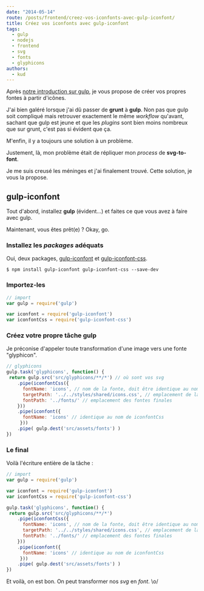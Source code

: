 ```yaml
---
date: "2014-05-14"
route: /posts/frontend/creez-vos-iconfonts-avec-gulp-iconfont/
title: Créez vos iconfonts avec gulp-iconfont
tags:
  - gulp
  - nodejs
  - frontend
  - svg
  - fonts
  - glyphicons
authors:
  - kud
---
```


Après [notre introduction sur gulp](/posts/js/introduction-gulp/), je vous propose de créer vos propres fontes à partir d'icônes.

J'ai bien galéré lorsque j'ai dû passer de **grunt** à **gulp**. Non pas que gulp soit compliqué mais retrouver exactement le même _workflow_ qu'avant, sachant que gulp est jeune et que les _plugins_ sont bien moins nombreux que sur grunt, c'est pas si évident que ça.

M'enfin, il y a toujours une solution à un problème.

Justement, là, mon problème était de répliquer mon _process_ de **svg-to-font**.

Je me suis creusé les méninges et j'ai finalement trouvé. Cette solution, je vous la propose.

## gulp-iconfont

Tout d'abord, installez **gulp** (évident...) et faites ce que vous avez à faire avec gulp.

Maintenant, vous êtes prêt(e) ? Okay, go.

### Installez les _packages_ adéquats

Oui, deux packages, [gulp-iconfont](https://github.com/nfroidure/gulp-iconfont) et [gulp-iconfont-css](https://github.com/backflip/gulp-iconfont-css).

```console
$ npm install gulp-iconfont gulp-iconfont-css --save-dev
```

### Importez-les

```js
// import
var gulp = require('gulp')

var iconfont = require('gulp-iconfont')
var iconfontCss = require('gulp-iconfont-css')
```

### Créez votre propre tâche gulp

Je préconise d'appeler toute transformation d'une image vers une fonte "glyphicon".

```js
// glyphicons
gulp.task('glyphicons', function() {
 return gulp.src('src/glyphicons/**/*') // où sont vos svg
    .pipe(iconfontCss({
      fontName: 'icons', // nom de la fonte, doit être identique au nom du plugin iconfont
      targetPath: '../../styles/shared/icons.css', // emplacement de la css finale
      fontPath: '../fonts/' // emplacement des fontes finales
    }))
    .pipe(iconfont({
      fontName: 'icons' // identique au nom de iconfontCss
     }))
    .pipe( gulp.dest('src/assets/fonts') )
})
```


### Le final

Voilà l'écriture entière de la tâche :

```js
// import
var gulp = require('gulp')

var iconfont = require('gulp-iconfont')
var iconfontCss = require('gulp-iconfont-css')

gulp.task('glyphicons', function() {
 return gulp.src('src/glyphicons/**/*')
    .pipe(iconfontCss({
      fontName: 'icons', // nom de la fonte, doit être identique au nom du plugin iconfont
      targetPath: '../../styles/shared/icons.css', // emplacement de la css finale
      fontPath: '../fonts/' // emplacement des fontes finales
    }))
    .pipe(iconfont({
      fontName: 'icons' // identique au nom de iconfontCss
     }))
    .pipe( gulp.dest('src/assets/fonts') )
})
```

Et voilà, on est bon. On peut transformer nos _svg_ en _font_. \o/
